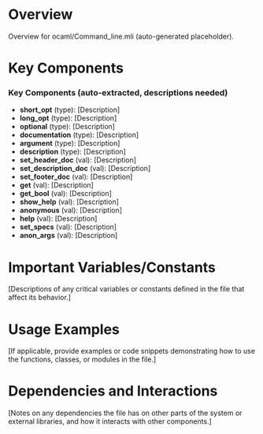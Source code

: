 # Overview

Overview for ocaml/Command_line.mli (auto-generated placeholder).

# Key Components

### Key Components (auto-extracted, descriptions needed)
- **short_opt** (type): [Description]
- **long_opt** (type): [Description]
- **optional** (type): [Description]
- **documentation** (type): [Description]
- **argument** (type): [Description]
- **description** (type): [Description]
- **set_header_doc** (val): [Description]
- **set_description_doc** (val): [Description]
- **set_footer_doc** (val): [Description]
- **get** (val): [Description]
- **get_bool** (val): [Description]
- **show_help** (val): [Description]
- **anonymous** (val): [Description]
- **help** (val): [Description]
- **set_specs** (val): [Description]
- **anon_args** (val): [Description]

# Important Variables/Constants

[Descriptions of any critical variables or constants defined in the file that affect its behavior.]

# Usage Examples

[If applicable, provide examples or code snippets demonstrating how to use the functions, classes, or modules in the file.]

# Dependencies and Interactions

[Notes on any dependencies the file has on other parts of the system or external libraries, and how it interacts with other components.]
